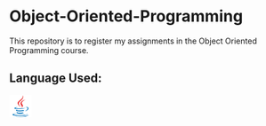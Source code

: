 <h1>Object-Oriented-Programming</h1>
<p>This repository is to register my assignments in the Object Oriented Programming course.</p>
<h2><b>Language Used:</b></h2>
<img src="https://raw.githubusercontent.com/devicons/devicon/master/icons/java/java-original.svg" alt="java" width="40" height="40"/> </a>
